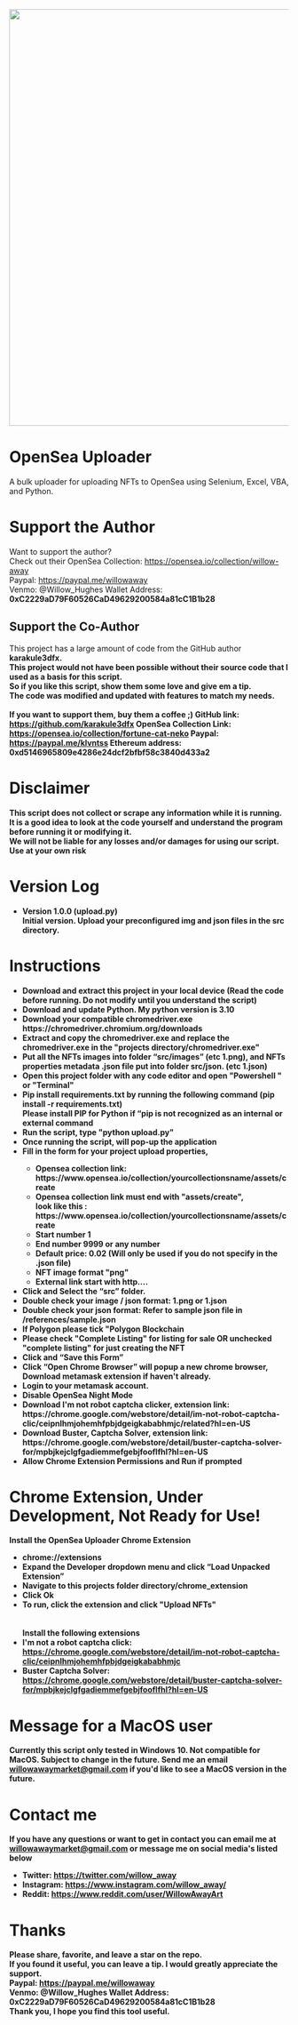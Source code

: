 <img src="cover.png" width="750">

# OpenSea Uploader
A bulk uploader for uploading NFTs to OpenSea using Selenium, Excel, VBA, and Python.
  
# Support the Author
Want to support the author?<br>
Check out their OpenSea Collection: https://opensea.io/collection/willow-away<br>
Paypal: https://paypal.me/willowaway<br>
Venmo: @Willow_Hughes
Wallet Address: <B>0xC2229aD79F60526CaD49629200584a81cC1B1b28</b><br>

## Support the Co-Author
This project has a large amount of code from the GitHub author <b>karakule3dfx<b>. <br>
This project would not have been possible without their source code that I used as a basis for this script. <br>
So if you like this script, show them some love and give em a tip.<br>
The code was modified and updated with features to match my needs.<br><br>
If you want to support them, buy them a coffee ;)
GitHub link: https://github.com/karakule3dfx
OpenSea Collection Link: https://opensea.io/collection/fortune-cat-neko
Paypal: https://paypal.me/klvntss
Ethereum address: 0xd5146965809e4286e24dcf2bfbf58c3840d433a2

# Disclaimer
This script does not collect or scrape any information while it is running.<br>
It is a good idea to look at the code yourself and understand the program before running it or modifying it.<br>
We will not be liable for any losses and/or damages for using our script. <br>
<b>Use at your own risk<b>
  
# Version Log
<ul>
  <li><b>Version 1.0.0 (upload.py)</b><br>
      Initial version. Upload your preconfigured img and json files in the src directory.<br>
  </li>
</ul>

# Instructions
<ul>
  <li>Download and extract this project in your local device (Read the code before running. Do not modify until you understand the script)</li>
  <li>Download and update Python. My python version is <b>3.10</b></li>
  <li>Download your compatible chromedriver.exe https://chromedriver.chromium.org/downloads</li>
  <li>Extract and copy the chromedriver.exe and replace the chromedriver.exe in the "projects directory/chromedriver.exe"
  <li>Put all the NFTs images into folder “src/images” (etc 1.png), and NFTs properties metadata .json file put into folder src/json. (etc 1.json)</li>
  <li>Open this project folder with any code editor and open "Powershell " or "Terminal"</li>
  <li>Pip install requirements.txt by running the following command (pip install -r requirements.txt) <br>
    Please install PIP for Python if “pip is not recognized as an internal or external command</li>
  <li>Run the script, type "python upload.py"</li>
  <li>Once running the script, will pop-up the application </li>
  <li>Fill in the form for your project upload properties, </li>
  <ul>
    <li>Opensea collection link: https://www.opensea.io/collection/yourcollectionsname/<B>assets/create</b></li>
    <li>Opensea collection link must end with "assets/create", <br>
    look like this : https://www.opensea.io/collection/yourcollectionsname/<B>assets/create</b></li>
    <li>Start number 1</li>
    <li>End number 9999 or any number</li>
    <li>Default price: 0.02 (Will only be used if you do not specify in the .json file)</li>
    <li>NFT image format "png"</li>
    <li>External link start with http….</li>
  </ul>
  <li>Click and Select the “src” folder.</li>
  <li>Double check your image / json format: 1.png or 1.json</li>
  <li>Double check your json format: Refer to sample json file in /references/sample.json</li>
  <li>If Polygon please tick "Polygon Blockchain</li>
  <li>Please check "Complete Listing" for <b>listing for sale<b> OR unchecked "complete listing" for just creating the NFT</li>
  <li>Click and “Save this Form”</li>
  <li>Click “Open Chrome Browser” will popup a new chrome browser, Download metamask extension if haven't already.</li>
  <li>Login to your metamask account.</li>
  <li>Disable OpenSea Night Mode</li>
  <li>Download I'm not robot captcha clicker, extension link: https://chrome.google.com/webstore/detail/im-not-robot-captcha-clic/ceipnlhmjohemhfpbjdgeigkababhmjc/related?hl=en-US</li>
  <li>Download Buster, Captcha Solver, extension link: https://chrome.google.com/webstore/detail/buster-captcha-solver-for/mpbjkejclgfgadiemmefgebjfooflfhl?hl=en-US</li>
  <li>Allow Chrome Extension Permissions and <b>Run</b> if prompted</li>
</ul>

# Chrome Extension, Under Development, Not Ready for Use!
Install the OpenSea Uploader Chrome Extension<br>
* chrome://extensions<br>
* Expand the Developer dropdown menu and click “Load Unpacked Extension”<br>
* Navigate to this projects folder directory/chrome_extension<br>
* Click Ok<br>
* To run, click the extension and click "Upload NFTs"<br>
<br><br>
Install the following extensions<br>
* I'm not a robot captcha click: https://chrome.google.com/webstore/detail/im-not-robot-captcha-clic/ceipnlhmjohemhfpbjdgeigkababhmjc<br>
* Buster Captcha Solver: https://chrome.google.com/webstore/detail/buster-captcha-solver-for/mpbjkejclgfgadiemmefgebjfooflfhl?hl=en-US<br>

# Message for a MacOS user
Currently this script only tested in Windows 10. Not compatible for MacOS. Subject to change in the future. Send me an email <b>willowawaymarket@gmail.com</b> if you'd like to see a MacOS version in the future.

# Contact me
If you have any questions or want to get in contact you can email me at willowawaymarket@gmail.com or message me on social media's listed below<br>
* Twitter: https://twitter.com/willow_away
* Instagram: https://www.instagram.com/willow_away/
* Reddit: https://www.reddit.com/user/WillowAwayArt

# Thanks
Please share, favorite, and leave a <b>star<b> on the repo.<br>
If you found it useful, you can leave a tip. I would greatly appreciate the support. <br>
Paypal: https://paypal.me/willowaway<br>
Venmo: @Willow_Hughes
Wallet Address: <B>0xC2229aD79F60526CaD49629200584a81cC1B1b28</b><br>
Thank you, I hope you find this tool useful. </p>
